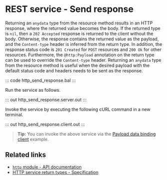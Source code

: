 # REST service - Send response

Returning an `anydata` type from the resource method results in an HTTP response, where the returned value becomes the body. If the returned type is `nil`, then a `202 Accepted` response is returned to the client without the body. Otherwise, the response contains the returned value as the payload, and the `Content-type` header is inferred from the return type. In addition, the response status code is `201 Created` for `POST` resources and `200 Ok` for other resources. Furthermore, the `@http:Payload` annotation on the return type can be used to override the `Content-type` header. Returning an `anydata` type from the resource method is useful when the desired payload with the default status code and headers needs to be sent as the response.

::: code http_send_response.bal :::

Run the service as follows.

::: out http_send_response.server.out :::

Invoke the service by executing the following cURL command in a new terminal.

::: out http_send_response.client.out :::

>**Tip:** You can invoke the above service via the [Payload data binding client](/learn/by-example/http-client-data-binding/) example.

## Related links
- [`http` module - API documentation](https://lib.ballerina.io/ballerina/http/latest/)
- [HTTP service return types - Specification](/spec/http/#235-return-types)
